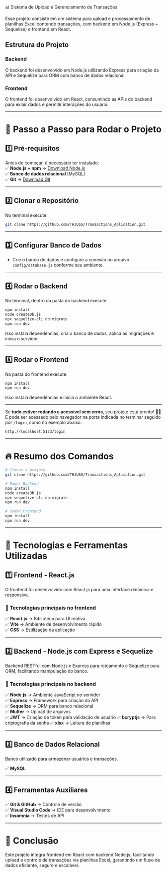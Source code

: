 📊 Sistema de Upload e Gerenciamento de Transações

Esse projeto consiste em um sistema para upload e processamento de planilhas Excel contendo transações, com backend em Node.js (Express + Sequelize) e frontend em React.

## **Estrutura do Projeto**

### Backend

O backend foi desenvolvido em Node.js utilizando Express para criação da API e Sequelize para ORM com banco de dados relacional.

### Frontend

O frontend foi desenvolvido em React, consumindo as APIs do backend para exibir dados e permitir interações do usuário.

---

# **🔹 Passo a Passo para Rodar o Projeto**

## **1️⃣ Pré-requisitos**

Antes de começar, é necessário ter instalado:  
✅ **Node.js + npm** → [Download Node.js](https://nodejs.org/)  
✅ **Banco de dados relacional** (MySQL)  
✅ **Git** → [Download Git](https://git-scm.com/downloads)

---

## **2️⃣ Clonar o Repositório**

No terminal execute:

```sh
git clone https://github.com/TH3USS/Transactions_Aplication.git
```

---

## **3️⃣ Configurar Banco de Dados**

* Crie o banco de dados e configure a conexão no arquivo `config/database.js` conforme seu ambiente.

---

## **4️⃣ Rodar o Backend**

No terminal, dentro da pasta do backend execute:

```sh
npm install
node createDb.js
npx sequelize-cli db:migrate
npm run dev
```

Isso instala dependências, cria o banco de dados, aplica as migrações e inicia o servidor.

---

## **5️⃣ Rodar o Frontend**

Na pasta do frontend execute:

```sh
npm install
npm run dev
```

Isso instala dependências e inicia o ambiente React.

---

Se **tudo estiver rodando e acessível sem erros**, seu projeto está pronto! 🚀🎉  
E pode ser acessado pelo navegador na porta indicada no terminar seguido por `/login`, como no exemplo abaixo: 
```sh
http://localhost:5173/login
```
---

# **🔥 Resumo dos Comandos**

```sh
# Clonar o projeto
git clone https://github.com/TH3USS/Transactions_Aplication.git

# Rodar Backend
npm install
node createDb.js
npx sequelize-cli db:migrate
npm run dev

# Rodar Frontend
npm install
npm run dev
```

---

# **📌 Tecnologias e Ferramentas Utilizadas**

## **1️⃣ Frontend - React.js**

O frontend foi desenvolvido com React.js para uma interface dinâmica e responsiva.

### 🔹 Tecnologias principais no frontend

✅ **React.js** → Biblioteca para UI reativa  
✅ **Vite** → Ambiente de desenvolvimento rápido  
✅ **CSS** → Estilização da aplicação  

---

## **2️⃣ Backend - Node.js com Express e Sequelize**

Backend RESTful com Node.js e Express para roteamento e Sequelize para ORM, facilitando manipulação do banco.

### 🔹 Tecnologias principais no backend

✅ **Node.js** → Ambiente JavaScript no servidor  
✅ **Express** → Framework para criação da API  
✅ **Sequelize** → ORM para banco relacional  
✅ **Multer** → Upload de arquivos  
✅ **JWT** → Criação de token para validação de usuário
✅ **bcryptjs** → Para criptografia da senha
✅ **xlsx** → Leitura de planilhas

---

## **3️⃣ Banco de Dados Relacional**

Banco utilizado para armazenar usuários e transações.

✅ **MySQL**

---

## **4️⃣ Ferramentas Auxiliares**

✅ **Git & GitHub** → Controle de versão  
✅ **Visual Studio Code** → IDE para desenvolvimento  
✅ **Insomnia** → Testes de API  

---

# **🚀 Conclusão**

Este projeto integra frontend em React com backend Node.js, facilitando upload e controle de transações via planilhas Excel, garantindo um fluxo de dados eficiente, seguro e escalável.
